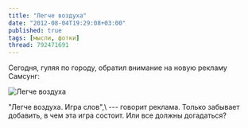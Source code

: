 ```yaml
---
title: "Легче воздуха"
date: "2012-08-04T19:29:08+03:00"
published: true
tags: [мысли, фотки]
thread: 792471691
---
```


Сегодня, гуляя по городу, обратил внимание на новую рекламу Самсунг:

![Легче воздуха](/images/photos/samsung-ads.jpg "Легче воздуха")

"Легче воздуха. Игра слов",\ --- говорит реклама. Только забывает добавить, в чем эта игра состоит. Или все должны
догадаться?

